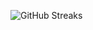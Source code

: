![GitHub Streaks](https://github-streaks-mqc9.onrender.com/streak/happilli/image?theme=midnight&cache_bust=1743829874&lang=ja)
